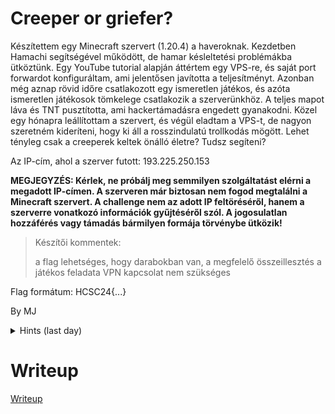 #  Creeper or griefer?

Készítettem egy Minecraft szervert (1.20.4) a haveroknak. Kezdetben Hamachi segítségével működött, de hamar késleltetési problémákba ütköztünk. Egy YouTube tutorial alapján áttértem egy VPS-re, és saját port forwardot konfiguráltam, ami jelentősen javította a teljesítményt. Azonban még aznap rövid időre csatlakozott egy ismeretlen játékos, és azóta ismeretlen játékosok tömkelege csatlakozik a szerverünkhöz. A teljes mapot láva és TNT pusztította, ami hackertámadásra engedett gyanakodni. Közel egy hónapra leállítottam a szervert, és végül eladtam a VPS-t, de nagyon szeretném kideríteni, hogy ki áll a rosszindulatú trollkodás mögött. Lehet tényleg csak a creeperek keltek önálló életre? Tudsz segíteni?

Az IP-cím, ahol a szerver futott: 193.225.250.153

**MEGJEGYZÉS: Kérlek, ne próbálj meg semmilyen szolgáltatást elérni a megadott IP-címen. A szerveren már biztosan nem fogod megtalálni a Minecraft szervert. A challenge nem az adott IP feltöréséről, hanem a szerverre vonatkozó információk gyűjtéséről szól. A jogosulatlan hozzáférés vagy támadás bármilyen formája törvénybe ütközik!**

> Készítői kommentek:
> 
> a flag lehetséges, hogy darabokban van, a megfelelő összeillesztés a játékos feladata
> VPN kapcsolat nem szükséges

Flag formátum: HCSC24{...}

By MJ


<details>
  <summary>Hints (last day)</summary> 

  "its happened two times, it joins my server and then leaves in the next second, the two times it had happened,he joined when none of my friends had joined yet,but i saw it on the server console,i oppened my ports to my friends to be able to join, but how does he knows my ip? i try to locate its ip and it lead me to a server in germany, its probably a bot, but i want to know if anyone else have seen it."
  https://youtu.be/JdfHFc85Zow

</details>


# Writeup

[Writeup](WRITEUP.md)
